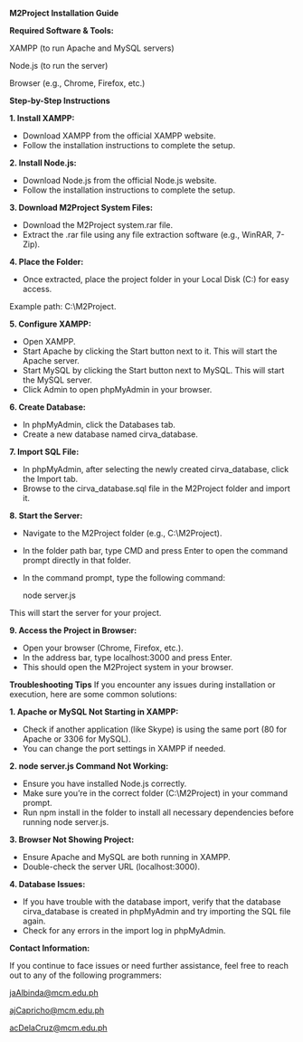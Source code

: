 **M2Project Installation Guide**


**Required Software & Tools:**

XAMPP (to run Apache and MySQL servers)

Node.js (to run the server)

Browser (e.g., Chrome, Firefox, etc.)

**Step-by-Step Instructions**

**1. Install XAMPP:**
- Download XAMPP from the official XAMPP website.
- Follow the installation instructions to complete the setup.

**2. Install Node.js:**
- Download Node.js from the official Node.js website.
- Follow the installation instructions to complete the setup.

**3. Download M2Project System Files:**
- Download the M2Project system.rar file.
- Extract the .rar file using any file extraction software (e.g., WinRAR, 7-Zip).

**4. Place the Folder:**
- Once extracted, place the project folder in your Local Disk (C:) for easy access.
    
Example path: C:\M2Project.

**5. Configure XAMPP:**
- Open XAMPP.
- Start Apache by clicking the Start button next to it. This will start the Apache server.
- Start MySQL by clicking the Start button next to MySQL. This will start the MySQL server.
- Click Admin to open phpMyAdmin in your browser.

**6. Create Database:**
- In phpMyAdmin, click the Databases tab.
- Create a new database named cirva_database.

**7. Import SQL File:**
- In phpMyAdmin, after selecting the newly created cirva_database, click the Import tab.
- Browse to the cirva_database.sql file in the M2Project folder and import it.

**8. Start the Server:**
- Navigate to the M2Project folder (e.g., C:\M2Project).
- In the folder path bar, type CMD and press Enter to open the command prompt directly in that folder.
- In the command prompt, type the following command:
    
    node server.js

This will start the server for your project.

**9. Access the Project in Browser:**
- Open your browser (Chrome, Firefox, etc.).
- In the address bar, type localhost:3000 and press Enter.
- This should open the M2Project system in your browser.


**Troubleshooting Tips**
If you encounter any issues during installation or execution, here are some common solutions:


**1. Apache or MySQL Not Starting in XAMPP:**
- Check if another application (like Skype) is using the same port (80 for Apache or 3306 for MySQL).
- You can change the port settings in XAMPP if needed.

**2. node server.js Command Not Working:**
- Ensure you have installed Node.js correctly.
- Make sure you’re in the correct folder (C:\M2Project) in your command prompt.
- Run npm install in the folder to install all necessary dependencies before running node server.js.

**3. Browser Not Showing Project:**
- Ensure Apache and MySQL are both running in XAMPP.
- Double-check the server URL (localhost:3000).

**4. Database Issues:**
- If you have trouble with the database import, verify that the database cirva_database is created in phpMyAdmin and try importing the SQL file again.
- Check for any errors in the import log in phpMyAdmin.


**Contact Information:**

If you continue to face issues or need further assistance, feel free to reach out to any of the following programmers:


jaAlbinda@mcm.edu.ph

ajCapricho@mcm.edu.ph

acDelaCruz@mcm.edu.ph
